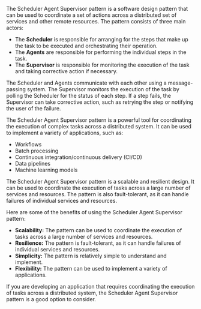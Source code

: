 The Scheduler Agent Supervisor pattern is a software design pattern that can be used to coordinate a set of actions across a distributed set of services and other remote resources. The pattern consists of three main actors:

* The **Scheduler** is responsible for arranging for the steps that make up the task to be executed and orchestrating their operation.
* The **Agents** are responsible for performing the individual steps in the task.
* The **Supervisor** is responsible for monitoring the execution of the task and taking corrective action if necessary.

The Scheduler and Agents communicate with each other using a message-passing system. The Supervisor monitors the execution of the task by polling the Scheduler for the status of each step. If a step fails, the Supervisor can take corrective action, such as retrying the step or notifying the user of the failure.

The Scheduler Agent Supervisor pattern is a powerful tool for coordinating the execution of complex tasks across a distributed system. It can be used to implement a variety of applications, such as:

* Workflows
* Batch processing
* Continuous integration/continuous delivery (CI/CD)
* Data pipelines
* Machine learning models

The Scheduler Agent Supervisor pattern is a scalable and resilient design. It can be used to coordinate the execution of tasks across a large number of services and resources. The pattern is also fault-tolerant, as it can handle failures of individual services and resources.

Here are some of the benefits of using the Scheduler Agent Supervisor pattern:

* **Scalability:** The pattern can be used to coordinate the execution of tasks across a large number of services and resources.
* **Resilience:** The pattern is fault-tolerant, as it can handle failures of individual services and resources.
* **Simplicity:** The pattern is relatively simple to understand and implement.
* **Flexibility:** The pattern can be used to implement a variety of applications.

If you are developing an application that requires coordinating the execution of tasks across a distributed system, the Scheduler Agent Supervisor pattern is a good option to consider.